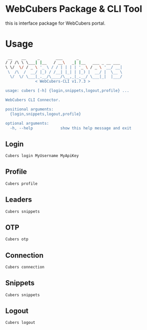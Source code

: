 # WebCubers Package & CLI Tool

this is interface package for WebCubers portal.

# Usage
```bash
 __    __     _       ___      _
/ / /\ \ \___| |__   / __\   _| |__   ___ _ __ ___
\ \/  \/ / _ \ '_ \ / / | | | | '_ \ / _ \ '__/ __|
 \  /\  /  __/ |_) / /__| |_| | |_) |  __/ |  \__ \
  \/  \/ \___|_.__/\____/\__,_|_.__/ \___|_|  |___/
             < WebCubers-CLI v1.7.3 >

usage: cubers [-h] {login,snippets,logout,profile} ...

WebCubers CLI Connector.

positional arguments:
  {login,snippets,logout,profile}

optional arguments:
  -h, --help            show this help message and exit
```

## Login
```bash
Cubers login MyUsername MyApiKey
```
## Profile
```bash
Cubers profile
```
## Leaders
```bash
Cubers snippets
```
## OTP
```bash
Cubers otp
```
## Connection
```bash
Cubers connection
```
## Snippets
```bash
Cubers snippets
```
## Logout
```bash
Cubers logout
```